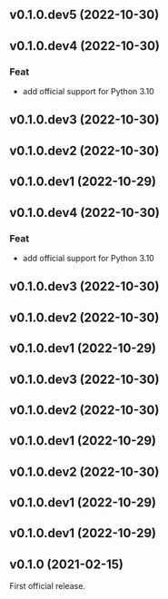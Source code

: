 ## v0.1.0.dev5 (2022-10-30)

## v0.1.0.dev4 (2022-10-30)

### Feat

- add official support for Python 3.10

## v0.1.0.dev3 (2022-10-30)

## v0.1.0.dev2 (2022-10-30)

## v0.1.0.dev1 (2022-10-29)

## v0.1.0.dev4 (2022-10-30)

### Feat

- add official support for Python 3.10

## v0.1.0.dev3 (2022-10-30)

## v0.1.0.dev2 (2022-10-30)

## v0.1.0.dev1 (2022-10-29)

## v0.1.0.dev3 (2022-10-30)

## v0.1.0.dev2 (2022-10-30)

## v0.1.0.dev1 (2022-10-29)

## v0.1.0.dev2 (2022-10-30)

## v0.1.0.dev1 (2022-10-29)

## v0.1.0.dev1 (2022-10-29)

## v0.1.0 (2021-02-15)

First official release.
